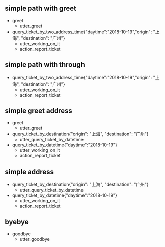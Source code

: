 ## simple path with greet
* greet
  - utter_greet
* query_ticket_by_two_address_time{"daytime":"2018-10-19","origin": "上海", "destination": "广州"}
  - utter_working_on_it
  - action_report_ticket

## simple path with through
* query_ticket_by_two_address_time{"daytime":"2018-10-19","origin": "上海", "destination": "广州"}
  - utter_working_on_it
  - action_report_ticket

## simple greet address
* greet
  - utter_greet
* query_ticket_by_destination{"origin": "上海", "destination": "广州"}
  - utter_query_ticket_by_datetime
* query_ticket_by_datetime{"daytime":"2018-10-19"}
  - utter_working_on_it
  - action_report_ticket

## simple address
* query_ticket_by_destination{"origin": "上海", "destination": "广州"}
  - utter_query_ticket_by_datetime
* query_ticket_by_datetime{"daytime":"2018-10-19"}
  - utter_working_on_it
  - action_report_ticket

## byebye
* goodbye
  - utter_goodbye